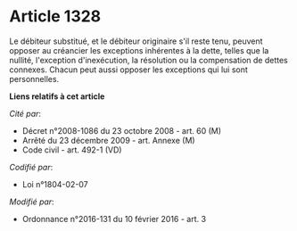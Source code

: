 # Article 1328

Le débiteur substitué, et le débiteur originaire s'il reste tenu, peuvent opposer au créancier les exceptions inhérentes à la
dette, telles que la nullité, l'exception d'inexécution, la résolution ou la compensation de dettes connexes. Chacun peut
aussi opposer les exceptions qui lui sont personnelles.

**Liens relatifs à cet article**

_Cité par_:

  - Décret n°2008-1086 du 23 octobre 2008 - art. 60 (M)
  - Arrêté du 23 décembre 2009 - art. Annexe (M)
  - Code civil - art. 492-1 (VD)

_Codifié par_:

  - Loi n°1804-02-07

_Modifié par_:

  - Ordonnance n°2016-131 du 10 février 2016 - art. 3
